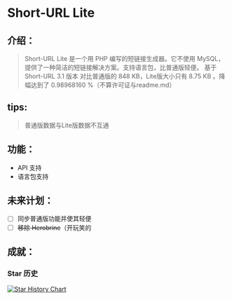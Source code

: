 # **Short-URL Lite**

## **介绍：**
> Short-URL Lite 是一个用 PHP 编写的短链接生成器。它不使用 MySQL，提供了一种简洁的短链接解决方案。支持语言包，比普通版轻便。
> 基于 Short-URL 3.1 版本
> 对比普通版的 848 KB，Lite版大小只有 8.75 KB 。降幅达到了 0.98968160 %（不算许可证与readme.md）

## tips:
> 普通版数据与Lite版数据不互通

## 功能：
* API 支持
* 语言包支持

## 未来计划：
* [ ] 同步普通版功能并使其轻便
* [ ] ~~移除 Herobrine~~（开玩笑的

## 成就：
### Star 历史
[![Star History Chart](https://api.star-history.com/svg?repos=Aixiaoji-Short-URL/Short-URL-Lite&type=Timeline)](https://star-history.com/#Aixiaoji-Short-URL/Short-URL-Lite&Timeline)
